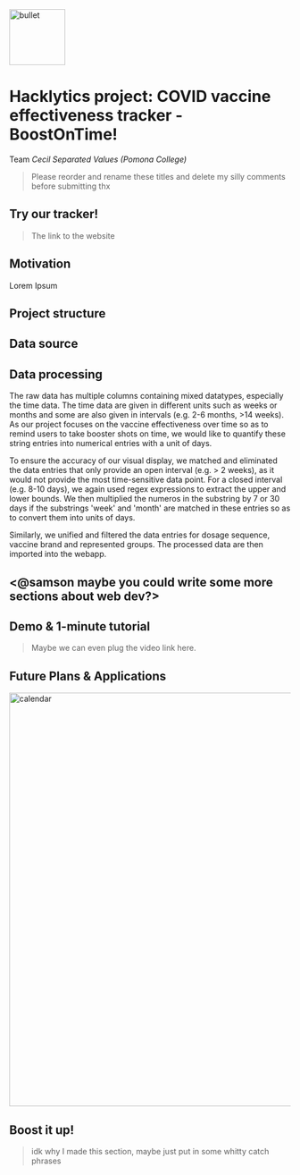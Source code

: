 <img width="100" alt="bullet" src="https://user-images.githubusercontent.com/77285010/218306834-22f8b223-07a0-4804-a4a3-b89593177f9a.png"> 

# Hacklytics project: COVID vaccine effectiveness tracker - BoostOnTime!

Team *Cecil Separated Values (Pomona College)*

> Please reorder and rename these titles and delete my silly comments before submitting thx

## Try our tracker!

> The link to the website

## Motivation

Lorem Ipsum

## Project structure

## Data source

## Data processing
The raw data has multiple columns containing mixed datatypes, especially the time data. The time data are given in different units such as weeks or months and some are also given in intervals (e.g. 2-6 months, >14 weeks). As our project focuses on the vaccine effectiveness over time so as to remind users to take booster shots on time, we would like to quantify these string entries into numerical entries with a unit of days.

To ensure the accuracy of our visual display, we matched and eliminated the data entries that only provide an open interval (e.g. > 2 weeks), as it would not provide the most time-sensitive data point. For a closed interval (e.g. 8-10 days), we again used regex expressions to extract the upper and lower bounds. We then multiplied the numeros in the substring by 7 or 30 days if the substrings 'week' and 'month' are matched in these entries so as to convert them into units of days.

Similarly, we unified and filtered the data entries for dosage sequence, vaccine brand and represented groups. The processed data are then imported into the webapp.

## <@samson maybe you could write some more sections about web dev?>

## Demo & 1-minute tutorial

> Maybe we can even plug the video link here.

## Future Plans & Applications
<img width="740" alt="calendar" src="https://user-images.githubusercontent.com/77285010/218306356-ead545bf-13ed-43a4-8e2c-909be0b865df.png">


## Boost it up!
> idk why I made this section, maybe just put in some whitty catch phrases
